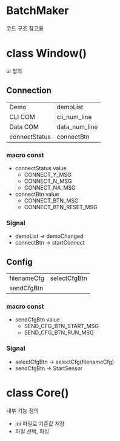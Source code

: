 # BatchMaker
코드 구조 참고용

# class Window()
ui 정의
## Connection
| | |
| --- | --- |
| Demo | demoList |
| CLI COM | cli_num_line |
| Data COM | data_num_line |
| connectStatus | connectBtn |

### macro const
* connectStatus value
    * CONNECT_Y_MSG
    * CONNECT_N_MSG
    * CONNECT_NA_MSG
* connectBtn value
    * CONNECT_BTN_MSG
    * CONNECT_BTN_RESET_MSG

### Signal
* demoList -> demoChanged
* connectBtn -> startConnect

## Config
| | |
| --- | --- |
| filenameCfg | selectCfgBtn |
| sendCfgBtn | |

### macro const
* sendCfgBtn value
    * SEND_CFG_BTN_START_MSG
    * SEND_CFG_BTN_RUN_MSG

### Signal
* selectCfgBtn -> selectCfg(filenameCfg)
* sendCfgBtn -> StartSensor

# class Core()
내부 기능 정의
* ini 파일로 기존값 저장
* 파일 선택, 파싱